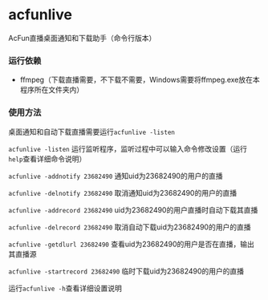 # acfunlive
AcFun直播桌面通知和下载助手（命令行版本）

### 运行依赖
- ffmpeg（下载直播需要，不下载不需要，Windows需要将ffmpeg.exe放在本程序所在文件夹内）

### 使用方法
桌面通知和自动下载直播需要运行`acfunlive -listen`

`acfunlive -listen` 运行监听程序，监听过程中可以输入命令修改设置（运行`help`查看详细命令说明）

`acfunlive -addnotify 23682490` 通知uid为23682490的用户的直播

`acfunlive -delnotify 23682490` 取消通知uid为23682490的用户的直播

`acfunlive -addrecord 23682490` uid为23682490的用户直播时自动下载其直播

`acfunlive -delrecord 23682490` 取消自动下载uid为23682490的用户的直播

`acfunlive -getdlurl 23682490` 查看uid为23682490的用户是否在直播，输出其直播源

`acfunlive -startrecord 23682490` 临时下载uid为23682490的用户的直播

运行`acfunlive -h`查看详细设置说明
